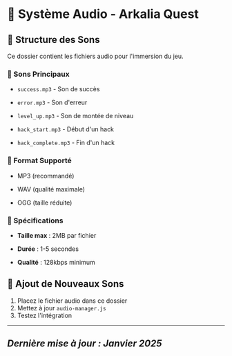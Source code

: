 

# 🎵 Système Audio - Arkalia Quest



## 📁 Structure des Sons


Ce dossier contient les fichiers audio pour l'immersion du jeu.


### 🎯 Sons Principaux



- `success.mp3` - Son de succès



- `error.mp3` - Son d'erreur



- `level_up.mp3` - Son de montée de niveau



- `hack_start.mp3` - Début d'un hack



- `hack_complete.mp3` - Fin d'un hack



### 🔧 Format Supporté



- MP3 (recommandé)



- WAV (qualité maximale)



- OGG (taille réduite)



### 📏 Spécifications



- **Taille max** : 2MB par fichier



- **Durée** : 1-5 secondes



- **Qualité** : 128kbps minimum



## 🚀 Ajout de Nouveaux Sons


1. Placez le fichier audio dans ce dossier
2. Mettez à jour `audio-manager.js`
3. Testez l'intégration

---
## *Dernière mise à jour : Janvier 2025*
